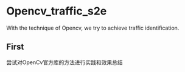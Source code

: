 # Opencv_traffic_s2e
With the technique of Opencv, we try to achieve traffic identification.
## First
尝试对OpenCv官方库的方法进行实践和效果总结
